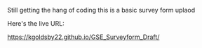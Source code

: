 Still getting the hang of coding this is a basic survey form uplaod

Here's the live URL:

https://kgoldsby22.github.io/GSE_Surveyform_Draft/